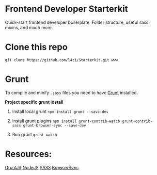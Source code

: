 # Frontend Developer Starterkit
Quick-start frontend developer boilerplate. Folder structure, useful sass mixins, and much more.

# Clone this repo
`git clone https://github.com/l4ci/Starterkit.git www`

# Grunt
To compile and minify `.sass` files you need to have [Grunt](http://gruntjs.com/) installed.

**Project specific grunt install**

1. Install local grunt
`npm install grunt --save-dev`

2. Install grunt plugins
`npm install grunt-contrib-watch grunt-contrib-sass grunt-browser-sync --save-dev`

3. Run grunt
`grunt watch`


# Resources:
[GruntJS](http://gruntjs.com/)
[NodeJS](http://nodejs.org/)
[SASS](http://sass-lang.com/)
[BrowserSync](http://browsersync.io/)

